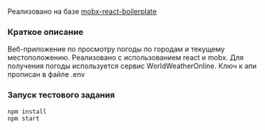 Реализовано на базе [mobx-react-boilerplate](https://github.com/mobxjs/mobx-react-boilerplate)

### Краткое описание
Веб-приложение по просмотру погоды по городам и текущему местоположению. Реализовано с использованием react и mobx.
Для получения погоды используется сервис WorldWeatherOnline. Ключ к апи прописан в файле .env

### Запуск тестового задания

```
npm install
npm start
```
